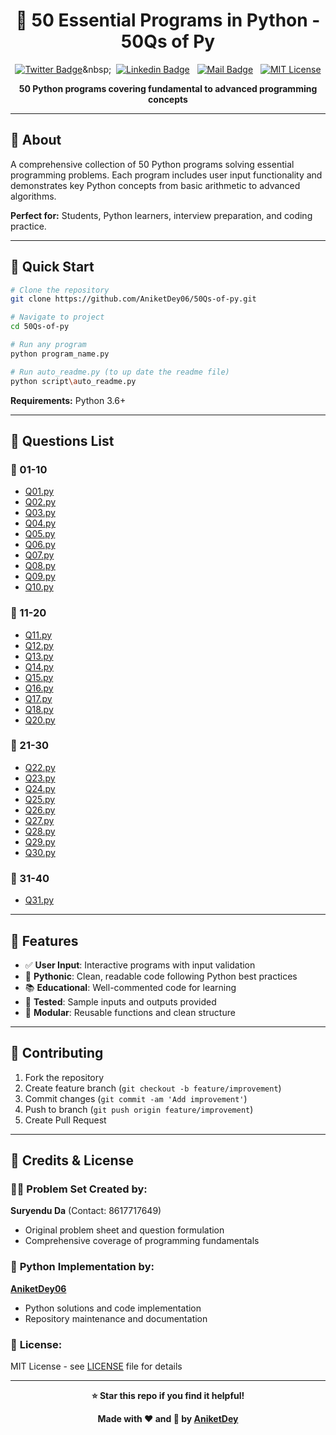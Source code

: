 <div align="center">

# 🐍 50 Essential Programs in Python - 50Qs of Py
</div>

<div align="center">



[![Twitter Badge](https://img.shields.io/badge/-@AniketDey_-1ca0f1?style=social&labelColor=red&logo=x&logoColor=black&link=https://twitter.com/devwithjay)](https://twitter.com/AniketDey_)&nbsp;&nbsp;
[![Linkedin Badge](https://img.shields.io/badge/@AniketDey-0e76a8)](https://www.linkedin.com/in/aniket-dey-/)&nbsp;&nbsp;
[![Mail Badge](https://img.shields.io/badge/-meaniketdey@gamil.com-c0392b?style=flat&labelColor=c0392b&logo=gmail&logoColor=pink)](mailto:meaniketdey@gamil.com)&nbsp;&nbsp;
[![MIT License](https://img.shields.io/badge/License-MIT-green.svg)](https://choosealicense.com/licenses/mit/)


**50 Python programs covering fundamental to advanced programming concepts**

</div>

---

## 📖 About

A comprehensive collection of 50 Python programs solving essential programming problems. Each program includes user input functionality and demonstrates key Python concepts from basic arithmetic to advanced algorithms.

**Perfect for:** Students, Python learners, interview preparation, and coding practice.

---

## 🚀 Quick Start

```bash
# Clone the repository
git clone https://github.com/AniketDey06/50Qs-of-py.git

# Navigate to project
cd 50Qs-of-py

# Run any program
python program_name.py

# Run auto_readme.py (to up date the readme file)
python script\auto_readme.py

```

**Requirements:** Python 3.6+

---

## 🐍 Questions List

### 📁 01-10
- [Q01.py](01-10/Q01.py)
- [Q02.py](01-10/Q02.py)
- [Q03.py](01-10/Q03.py)
- [Q04.py](01-10/Q04.py)
- [Q05.py](01-10/Q05.py)
- [Q06.py](01-10/Q06.py)
- [Q07.py](01-10/Q07.py)
- [Q08.py](01-10/Q08.py)
- [Q09.py](01-10/Q09.py)
- [Q10.py](01-10/Q10.py)

### 📁 11-20
- [Q11.py](11-20/Q11.py)
- [Q12.py](11-20/Q12.py)
- [Q13.py](11-20/Q13.py)
- [Q14.py](11-20/Q14.py)
- [Q15.py](11-20/Q15.py)
- [Q16.py](11-20/Q16.py)
- [Q17.py](11-20/Q17.py)
- [Q18.py](11-20/Q18.py)
- [Q20.py](11-20/Q20.py)

### 📁 21-30
- [Q22.py](21-30/Q22.py)
- [Q23.py](21-30/Q23.py)
- [Q24.py](21-30/Q24.py)
- [Q25.py](21-30/Q25.py)
- [Q26.py](21-30/Q26.py)
- [Q27.py](21-30/Q27.py)
- [Q28.py](21-30/Q28.py)
- [Q29.py](21-30/Q29.py)
- [Q30.py](21-30/Q30.py)

### 📁 31-40
- [Q31.py](31-40/Q31.py)

---

## 🌟 Features

- ✅ **User Input**: Interactive programs with input validation
- 🐍 **Pythonic**: Clean, readable code following Python best practices
- 📚 **Educational**: Well-commented code for learning
- 🧪 **Tested**: Sample inputs and outputs provided
- 🔄 **Modular**: Reusable functions and clean structure

---

## 🤝 Contributing

1. Fork the repository
2. Create feature branch (`git checkout -b feature/improvement`)
3. Commit changes (`git commit -am 'Add improvement'`)
4. Push to branch (`git push origin feature/improvement`)
5. Create Pull Request

---

## 📝 Credits & License

### 👨‍💻 **Problem Set Created by:**
**Suryendu Da** (Contact: 8617717649)
- Original problem sheet and question formulation
- Comprehensive coverage of programming fundamentals

### 🐍 **Python Implementation by:**
**[AniketDey06](https://github.com/AniketDey06)**
- Python solutions and code implementation
- Repository maintenance and documentation

### 📄 **License:**
MIT License - see [LICENSE](LICENSE) file for details

---

<div align="center">

**⭐ Star this repo if you find it helpful!**

**Made with ❤️ and 🐍 by [AniketDey](https://aniketdey.vercel.app)**

</div>
